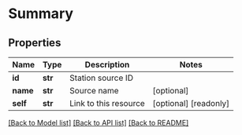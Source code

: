 # Summary


## Properties
Name | Type | Description | Notes
------------ | ------------- | ------------- | -------------
**id** | **str** | Station source ID | 
**name** | **str** | Source name | [optional] 
**self** | **str** | Link to this resource | [optional] [readonly] 

[[Back to Model list]](../README.md#documentation-for-models) [[Back to API list]](../README.md#documentation-for-api-endpoints) [[Back to README]](../README.md)


